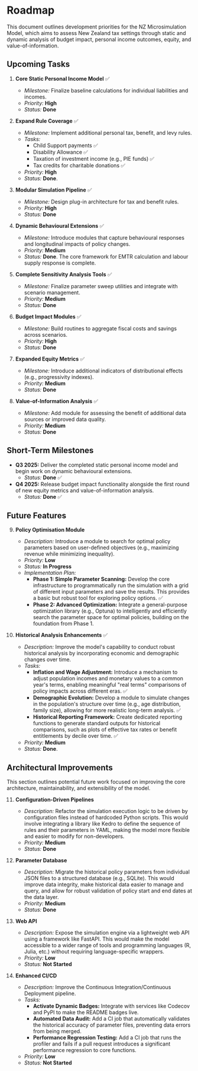 # Roadmap

This document outlines development priorities for the NZ Microsimulation Model, which aims to assess New Zealand tax settings through static and dynamic analysis of budget impact, personal income outcomes, equity, and value-of-information.

## Upcoming Tasks

1. **Core Static Personal Income Model** ✅
   - *Milestone:* Finalize baseline calculations for individual liabilities and incomes.
   - *Priority:* **High**
   - *Status:* **Done**

2. **Expand Rule Coverage** ✅
   - *Milestone:* Implement additional personal tax, benefit, and levy rules.
   - *Tasks:*
     - Child Support payments ✅
     - Disability Allowance ✅
     - Taxation of investment income (e.g., PIE funds) ✅
     - Tax credits for charitable donations ✅
   - *Priority:* **High**
   - *Status:* **Done**.

3. **Modular Simulation Pipeline** ✅
   - *Milestone:* Design plug-in architecture for tax and benefit rules.
   - *Priority:* **High**
   - *Status:* **Done**

4. **Dynamic Behavioural Extensions** ✅
   - *Milestone:* Introduce modules that capture behavioural responses and longitudinal impacts of policy changes.
   - *Priority:* **Medium**
   - *Status:* **Done**. The core framework for EMTR calculation and labour supply response is complete.

5. **Complete Sensitivity Analysis Tools** ✅
   - *Milestone:* Finalize parameter sweep utilities and integrate with scenario management.
   - *Priority:* **Medium**
   - *Status:* **Done**

6. **Budget Impact Modules** ✅
   - *Milestone:* Build routines to aggregate fiscal costs and savings across scenarios.
   - *Priority:* **High**
   - *Status:* **Done**

7. **Expanded Equity Metrics** ✅
   - *Milestone:* Introduce additional indicators of distributional effects (e.g., progressivity indexes).
   - *Priority:* **Medium**
   - *Status:* **Done**

8. **Value-of-Information Analysis** ✅
   - *Milestone:* Add module for assessing the benefit of additional data sources or improved data quality.
   - *Priority:* **Medium**
   - *Status:* **Done**

## Short-Term Milestones

- **Q3 2025:** Deliver the completed static personal income model and begin work on dynamic behavioural extensions.
  - *Status:* **Done** ✅
- **Q4 2025:** Release budget impact functionality alongside the first round of new equity metrics and value-of-information analysis.
  - *Status:* **Done** ✅

## Future Features

9. **Policy Optimisation Module**
    - *Description:* Introduce a module to search for optimal policy parameters based on user-defined objectives (e.g., maximizing revenue while minimizing inequality).
    - *Priority:* **Low**
    - *Status:* **In Progress**
    - *Implementation Plan:*
      - **Phase 1: Simple Parameter Scanning:** Develop the core infrastructure to programmatically run the simulation with a grid of different input parameters and save the results. This provides a basic but robust tool for exploring policy options. ✅
      - **Phase 2: Advanced Optimization:** Integrate a general-purpose optimization library (e.g., Optuna) to intelligently and efficiently search the parameter space for optimal policies, building on the foundation from Phase 1.

10. **Historical Analysis Enhancements** ✅
    - *Description:* Improve the model's capability to conduct robust historical analysis by incorporating economic and demographic changes over time.
    - *Tasks:*
      - **Inflation and Wage Adjustment:** Introduce a mechanism to adjust population incomes and monetary values to a common year's terms, enabling meaningful "real terms" comparisons of policy impacts across different eras. ✅
      - **Demographic Evolution:** Develop a module to simulate changes in the population's structure over time (e.g., age distribution, family size), allowing for more realistic long-term analysis. ✅
      - **Historical Reporting Framework:** Create dedicated reporting functions to generate standard outputs for historical comparisons, such as plots of effective tax rates or benefit entitlements by decile over time. ✅
    - *Priority:* **Medium**
    - *Status:* **Done**.

## Architectural Improvements

This section outlines potential future work focused on improving the core architecture, maintainability, and extensibility of the model.

11. **Configuration-Driven Pipelines**
    - *Description:* Refactor the simulation execution logic to be driven by configuration files instead of hardcoded Python scripts. This would involve integrating a library like Kedro to define the sequence of rules and their parameters in YAML, making the model more flexible and easier to modify for non-developers.
    - *Priority:* **Medium**
    - *Status:* **Done**

12. **Parameter Database**
    - *Description:* Migrate the historical policy parameters from individual JSON files to a structured database (e.g., SQLite). This would improve data integrity, make historical data easier to manage and query, and allow for robust validation of policy start and end dates at the data layer.
    - *Priority:* **Medium**
    - *Status:* **Done**

13. **Web API**
    - *Description:* Expose the simulation engine via a lightweight web API using a framework like FastAPI. This would make the model accessible to a wider range of tools and programming languages (R, Julia, etc.) without requiring language-specific wrappers.
    - *Priority:* **Low**
    - *Status:* **Not Started**

14. **Enhanced CI/CD**
    - *Description:* Improve the Continuous Integration/Continuous Deployment pipeline.
    - *Tasks:*
      - **Activate Dynamic Badges:** Integrate with services like Codecov and PyPI to make the README badges live.
      - **Automated Data Audit:** Add a CI job that automatically validates the historical accuracy of parameter files, preventing data errors from being merged.
      - **Performance Regression Testing:** Add a CI job that runs the profiler and fails if a pull request introduces a significant performance regression to core functions.
    - *Priority:* **Low**
    - *Status:* **Not Started**